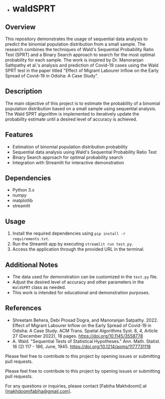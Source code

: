 - # waldSPRT

## Overview
This repository demonstrates the usage of sequential data analysis to predict the binomial population distribution from a small sample. The research combines the techniques of Wald's Sequential Probability Ratio Test (SPRT) and a Binary Search approach to search for the most optimal probability for each sample. The work is inspired by Dr. Manoranjan Sathpathy et al.'s analysis and prediction of Covid-19 cases using the Wald SPRT test in the paper titled "Effect of Migrant Labourer Inflow on the Early Spread of Covid-19 in Odisha: A Case Study".

## Description
The main objective of this project is to estimate the probability of a binomial population distribution based on a small sample using sequential analysis. The Wald SPRT algorithm is implemented to iteratively update the probability estimate until a desired level of accuracy is achieved.

## Features
- Estimation of binomial population distribution probability
- Sequential data analysis using Wald's Sequential Probability Ratio Test
- Binary Search approach for optimal probability search
- Integration with Streamlit for interactive demonstration

## Dependencies
- Python 3.x
- numpy
- matplotlib
- streamlit

## Usage
1. Install the required dependencies using `pip install -r requirements.txt`.
2. Run the Streamlit app by executing `streamlit run test.py`.
3. Access the application through the provided URL in the terminal.

## Additional Notes
- The data used for demonstration can be customized in the `test.py` file.
- Adjust the desired level of accuracy and other parameters in the `WaldSPRT` class as needed.
- This work is intended for educational and demonstration purposes.

## References
- Shreetam Behera, Debi Prosad Dogra, and Manoranjan Satpathy. 2022. Effect of Migrant Labourer Inflow on the Early Spread of Covid-19 in Odisha: A Case Study. ACM Trans. Spatial Algorithms Syst. 8, 4, Article 27 (December 2022), 18 pages. https://doi.org/10.1145/3558778
- A. Wald. "Sequential Tests of Statistical Hypotheses." Ann. Math. Statist. 16 (2) 117 - 186, June, 1945. https://doi.org/10.1214/aoms/1177731118

Please feel free to contribute to this project by opening issues or submitting pull requests.


Please feel free to contribute to this project by opening issues or submitting pull requests.

For any questions or inquiries, please contact [Fabiha Makhdoomi] at [makhdoomifabiha@gmail.com].

